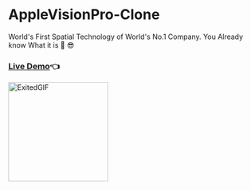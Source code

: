 # AppleVisionPro-Clone
World's First Spatial Technology of World's No.1 Company. You Already know What it is 🤫 😎

### [Live Demo](https://abhay-on-git.github.io/AppleVisionPro-Clone/AppleVisionPro-Clone)👈
<img src="https://media.giphy.com/media/mFBhx5cbmlMJBMsLAQ/giphy.gif" alt="ExitedGIF" width="200">

